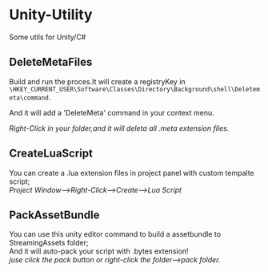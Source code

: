 # Unity-Utility
Some utils for Unity/C# 

## DeleteMetaFiles
Build and run the proces.It will create a registryKey in `\HKEY_CURRENT_USER\Software\Classes\Directory\Background\shell\Deletemeta\command`. 
 
And it will add a 'DeleteMeta' command in your context menu.
 
*Right-Click in your folder,and it will deleta all .meta extension files.*


## CreateLuaScript  
You can create a .lua extension files in project panel with custom tempalte script;  
*Project Window-->Right-Click-->Create-->Lua Script*


## PackAssetBundle
You can use this unity editor command to build a assetbundle to StreamingAssets folder;  
And it will auto-pack your script with .bytes extension!  
*juse click the pack button or right-click the folder-->pack folder.*  
